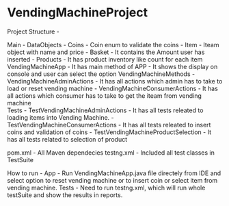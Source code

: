 # VendingMachineProject

Project Structure -

Main - 
     DataObjects
	       - Coins                         - Coin enum to validate the coins
		   - Item                          - Iteam object with name and price
		   - Basket                        - It contains the Amount user has inserted
		   - Products                      - It has product inventory like count for each item
	 VendingMachineApp 
	       - It has main method of APP     - It shows the display on console and user can select the option
     VendingMachineMethods 
	       - VendingMachineAdminActions    - It has all actions which admin has to take to load or reset vending machine
		   - VendingMachineConsumerActions - It has all actions which consumer has to take to get the iteam from vending machine                              
     Tests 
	       - TestVendingMachineAdminActions     - It has all tests releated to loading items into Vending Machine.
		   - TestVendingMachineConsumerActions  - It has all tests releated to insert coins and validation of coins
		   - TestVendingMachineProductSelection - It has all tests related to selection of product
		   

pom.xml    - All Maven dependecies
testng.xml - Included all test classes in TestSuite
		   
How to run  -
App -
Run VendingMachineApp.java file directely from IDE and select option to reset vending machine or to insert coin or select item from vending machine.
Tests - 
Need to run testng.xml, which will run whole testSuite and show the results in reports.
